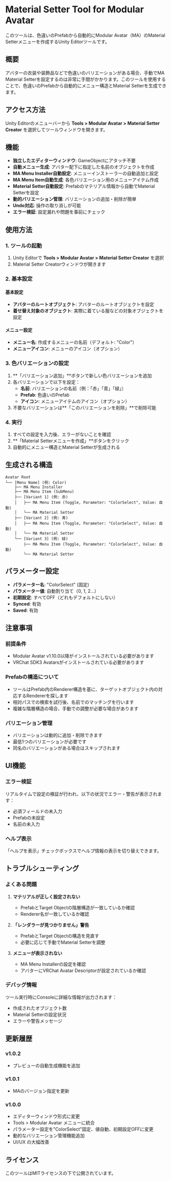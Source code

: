 # Material Setter Tool for Modular Avatar

このツールは、色違いのPrefabから自動的にModular Avatar（MA）のMaterial Setterメニューを作成するUnity Editorツールです。

## 概要

アバターの衣装や装飾品などで色違いのバリエーションがある場合、手動でMA Material Setterを設定するのは非常に手間がかかります。このツールを使用することで、色違いのPrefabから自動的にメニュー構造とMaterial Setterを生成できます。

## アクセス方法

Unity Editorのメニューバーから **Tools > Modular Avatar > Material Setter Creator** を選択してツールウィンドウを開きます。

## 機能

- **独立したエディターウィンドウ**: GameObjectにアタッチ不要
- **自動メニュー生成**: アバター配下に指定した名前のオブジェクトを作成
- **MA Menu Installer自動設定**: メニューインストーラーの自動追加と設定
- **MA Menu Item自動生成**: 各色バリエーション用のメニューアイテム作成
- **Material Setter自動設定**: Prefabのマテリアル情報から自動でMaterial Setterを設定
- **動的バリエーション管理**: バリエーションの追加・削除が簡単
- **Undo対応**: 操作の取り消しが可能
- **エラー検証**: 設定漏れや問題を事前にチェック

## 使用方法

### 1. ツールの起動

1. Unity Editorで **Tools > Modular Avatar > Material Setter Creator** を選択
2. Material Setter Creatorウィンドウが開きます

### 2. 基本設定

#### 基本設定
- **アバターのルートオブジェクト**: アバターのルートオブジェクトを設定
- **着せ替え対象のオブジェクト**: 実際に着ている服などの対象オブジェクトを設定

#### メニュー設定
- **メニュー名**: 作成するメニューの名前（デフォルト: "Color"）
- **メニューアイコン**: メニューのアイコン（オプション）

### 3. 色バリエーションの設定

1. **「バリエーション追加」**ボタンで新しい色バリエーションを追加
2. 各バリエーションで以下を設定：
   - **名前**: バリエーションの名前（例：「赤」「青」「緑」）
   - **Prefab**: 色違いのPrefab
   - **アイコン**: メニューアイテムのアイコン（オプション）
3. 不要なバリエーションは**「このバリエーションを削除」**で削除可能

### 4. 実行

1. すべての設定を入力後、エラーがないことを確認
2. **「Material Setterメニューを作成」**ボタンをクリック
3. 自動的にメニュー構造とMaterial Setterが生成される

## 生成される構造

```
Avatar Root
└── [Menu Name] (例: Color)
    ├── MA Menu Installer
    ├── MA Menu Item (SubMenu)
    ├── [Variant 1] (例: 赤)
    │   ├── MA Menu Item (Toggle, Parameter: "ColorSelect", Value: 自動)
    │   └── MA Material Setter
    ├── [Variant 2] (例: 青)
    │   ├── MA Menu Item (Toggle, Parameter: "ColorSelect", Value: 自動)
    │   └── MA Material Setter
    └── [Variant 3] (例: 緑)
        ├── MA Menu Item (Toggle, Parameter: "ColorSelect", Value: 自動)
        └── MA Material Setter
```

## パラメーター設定

- **パラメーター名**: "ColorSelect" (固定)
- **パラメーター値**: 自動割り当て（0, 1, 2...）
- **初期設定**: すべてOFF（どれもデフォルトにしない）
- **Synced**: 有効
- **Saved**: 有効

## 注意事項

### 前提条件
- Modular Avatar v1.10.0以降がインストールされている必要があります
- VRChat SDK3 Avatarsがインストールされている必要があります

### Prefabの構造について
- ツールはPrefab内のRenderer構造を基に、ターゲットオブジェクト内の対応するRendererを探します
- 相対パスでの検索を試行後、名前でのマッチングを行います
- 複雑な階層構造の場合、手動での調整が必要な場合があります

### バリエーション管理
- バリエーションは動的に追加・削除できます
- 最低1つのバリエーションが必要です
- 同名のバリエーションがある場合はスキップされます

## UI機能

### エラー検証
リアルタイムで設定の検証が行われ、以下の状況でエラー・警告が表示されます：
- 必須フィールドの未入力
- Prefabの未設定
- 名前の未入力

### ヘルプ表示
「ヘルプを表示」チェックボックスでヘルプ情報の表示を切り替えできます。

## トラブルシューティング

### よくある問題

1. **マテリアルが正しく設定されない**
   - PrefabとTarget Objectの階層構造が一致しているか確認
   - Renderer名が一致しているか確認

2. **「レンダラーが見つかりません」警告**
   - PrefabとTarget Objectの構造を見直す
   - 必要に応じて手動でMaterial Setterを調整

3. **メニューが表示されない**
   - MA Menu Installerの設定を確認
   - アバターにVRChat Avatar Descriptorが設定されているか確認

### デバッグ情報
ツール実行時にConsoleに詳細な情報が出力されます：
- 作成されたオブジェクト数
- Material Setterの設定状況
- エラーや警告メッセージ

## 更新履歴

### v1.0.2
- プレビューの自動生成機能を追加

### v1.0.1
- MAのバージョン指定を更新

### v1.0.0
- エディターウィンドウ形式に変更
- Tools > Modular Avatar メニューに統合
- パラメーター設定を"ColorSelect"固定、値自動、初期設定OFFに変更
- 動的なバリエーション管理機能追加
- UI/UX の大幅改善

## ライセンス

このツールはMITライセンスの下で公開されています。

